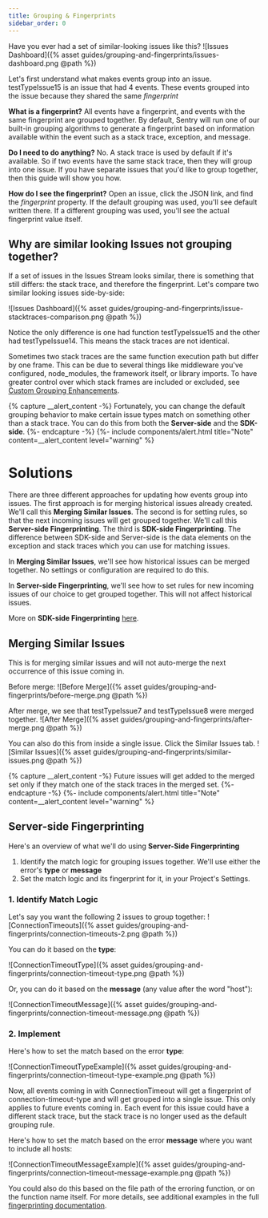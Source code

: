 ```yaml
---
title: Grouping & Fingerprints
sidebar_order: 0
---
```


Have you ever had a set of similar-looking issues like this?
![Issues Dashboard]({% asset guides/grouping-and-fingerprints/issues-dashboard.png @path %})

Let's first understand what makes events group into an issue. testTypeIssue15 is an issue that had 4 events. These events grouped into the issue because they shared the same *fingerprint*

**What is a fingerprint?** All events have a fingerprint, and events with the same fingerprint are grouped together. By default, Sentry will run one of our built-in grouping algorithms to generate a fingerprint based on information available within the event such as a stack trace, exception, and message.

**Do I need to do anything?** No. A stack trace is used by default if it's available. So if two events have the same stack trace, then they will group into one issue. If you have separate issues that you'd like to group together, then this guide will show you how.

**How do I see the fingerprint?** Open an issue, click the JSON link, and find the *fingerprint* property. If the default grouping was used, you'll see default written there. If a different grouping was used, you'll see the actual fingerprint value itself.

## Why are similar looking Issues not grouping together?
If a set of issues in the Issues Stream looks similar, there is something that still differs: the stack trace, and therefore the fingerprint. Let's compare two similar looking issues side-by-side:

![Issues Dashboard]({% asset guides/grouping-and-fingerprints/issue-stacktraces-comparison.png @path %})

Notice the only difference is one had function testTypeIssue15 and the other had testTypeIssue14. This means the stack traces are not identical.

Sometimes two stack traces are the same function execution path but differ by one frame. This can be due to several things like middleware you've configured, node_modules, the framework itself, or library imports. To have greater control over which stack frames are included or excluded, see [Custom Grouping Enhancements](https://docs.sentry.io/data-management/event-grouping/grouping-enhancements/).

{% capture __alert_content -%}
Fortunately, you can change the default grouping behavior to make certain issue types match on something other than a stack trace. You can do this from both the **Server-side** and the **SDK-side**.
{%- endcapture -%}
{%- include components/alert.html
    title="Note"
    content=__alert_content
    level="warning"
%}

# Solutions
There are three different approaches for updating how events group into issues. The first approach is for merging historical issues already created. We'll call this **Merging Similar Issues**. The second is for setting rules, so that the next incoming issues will get grouped together. We'll call this **Server-side Fingerprinting**. The third is **SDK-side Fingerprinting**. The difference between SDK-side and Server-side is the data elements on the exception and stack traces which you can use for matching issues.

In **Merging Similar Issues**, we'll see how historical issues can be merged together. No settings or configuration are required to do this.

In **Server-side Fingerprinting**, we'll see how to set rules for new incoming issues of our choice to get grouped together. This will not affect historical issues.

More on **SDK-side Fingerprinting** [here](https://docs.sentry.io/data-management/event-grouping/sdk-fingerprinting/?platform=javascript).

## Merging Similar Issues
This is for merging similar issues and will not auto-merge the next occurrence of this issue coming in.

Before merge: 
![Before Merge]({% asset guides/grouping-and-fingerprints/before-merge.png @path %})

After merge, we see that testTypeIssue7 and testTypeIssue8 were merged together.
![After Merge]({% asset guides/grouping-and-fingerprints/after-merge.png @path %})

You can also do this from inside a single issue. Click the Similar Issues tab. 
![Similar Issues]({% asset guides/grouping-and-fingerprints/similar-issues.png @path %})

{% capture __alert_content -%}
Future issues will get added to the merged set only if they match one of the stack traces in the merged set.
{%- endcapture -%}
{%- include components/alert.html
    title="Note"
    content=__alert_content
    level="warning"
%}

## Server-side Fingerprinting

Here's an overview of what we'll do using **Server-Side Fingerprinting**
1. Identify the match logic for grouping issues together. We'll use either the error's **type** or **message**
2. Set the match logic and its fingerprint for it, in your Project's Settings.


### 1. Identify Match Logic

Let's say you want the following 2 issues to group together:
![ConnectionTimeouts]({% asset guides/grouping-and-fingerprints/connection-timeouts-2.png @path %})

You can do it based on the **type**:

![ConnectionTimeoutType]({% asset guides/grouping-and-fingerprints/connection-timeout-type.png @path %})

Or, you can do it based on the **message** (any value after the word "host"):

![ConnectionTimeoutMessage]({% asset guides/grouping-and-fingerprints/connection-timeout-message.png @path %})


### 2. Implement
Here's how to set the match based on the error **type**: 

![ConnectionTimeoutTypeExample]({% asset guides/grouping-and-fingerprints/connection-timeout-type-example.png @path %})

Now, all events coming in with ConnectionTimeout will get a fingerprint of connection-timeout-type and will get grouped into a single issue. This only applies to future events coming in. Each event for this issue could have a different stack trace, but the stack trace is no longer used as the default grouping rule.

Here's how to set the match based on the error **message** where you want to include all hosts:

![ConnectionTimeoutMessageExample]({% asset guides/grouping-and-fingerprints/connection-timeout-message-example.png @path %})

You could also do this based on the file path of the erroring function, or on the function name itself. For more details, see additional examples in the full [fingerprinting documentation](https://docs.sentry.io/data-management/event-grouping/server-side-fingerprinting/#examples).
